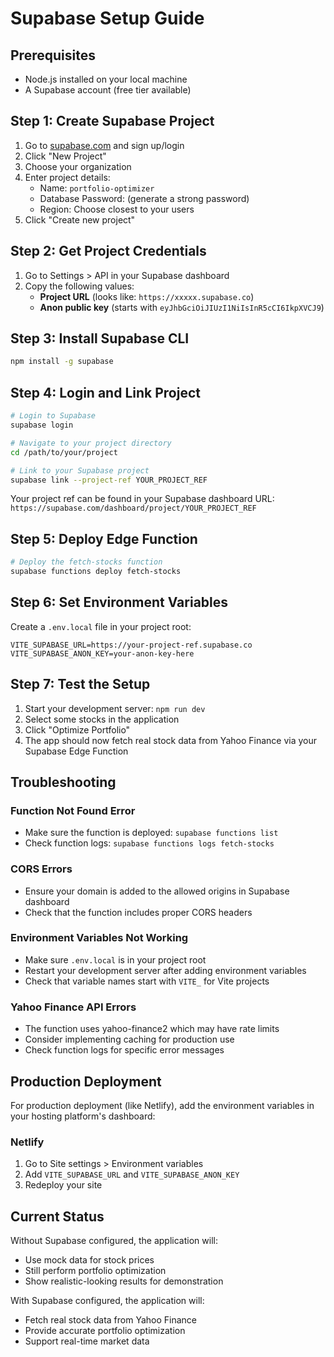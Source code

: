 # Supabase Setup Guide

## Prerequisites
- Node.js installed on your local machine
- A Supabase account (free tier available)

## Step 1: Create Supabase Project

1. Go to [supabase.com](https://supabase.com) and sign up/login
2. Click "New Project"
3. Choose your organization
4. Enter project details:
   - Name: `portfolio-optimizer`
   - Database Password: (generate a strong password)
   - Region: Choose closest to your users
5. Click "Create new project"

## Step 2: Get Project Credentials

1. Go to Settings > API in your Supabase dashboard
2. Copy the following values:
   - **Project URL** (looks like: `https://xxxxx.supabase.co`)
   - **Anon public key** (starts with `eyJhbGciOiJIUzI1NiIsInR5cCI6IkpXVCJ9`)

## Step 3: Install Supabase CLI

```bash
npm install -g supabase
```

## Step 4: Login and Link Project

```bash
# Login to Supabase
supabase login

# Navigate to your project directory
cd /path/to/your/project

# Link to your Supabase project
supabase link --project-ref YOUR_PROJECT_REF
```

Your project ref can be found in your Supabase dashboard URL: `https://supabase.com/dashboard/project/YOUR_PROJECT_REF`

## Step 5: Deploy Edge Function

```bash
# Deploy the fetch-stocks function
supabase functions deploy fetch-stocks
```

## Step 6: Set Environment Variables

Create a `.env.local` file in your project root:

```env
VITE_SUPABASE_URL=https://your-project-ref.supabase.co
VITE_SUPABASE_ANON_KEY=your-anon-key-here
```

## Step 7: Test the Setup

1. Start your development server: `npm run dev`
2. Select some stocks in the application
3. Click "Optimize Portfolio"
4. The app should now fetch real stock data from Yahoo Finance via your Supabase Edge Function

## Troubleshooting

### Function Not Found Error
- Make sure the function is deployed: `supabase functions list`
- Check function logs: `supabase functions logs fetch-stocks`

### CORS Errors
- Ensure your domain is added to the allowed origins in Supabase dashboard
- Check that the function includes proper CORS headers

### Environment Variables Not Working
- Make sure `.env.local` is in your project root
- Restart your development server after adding environment variables
- Check that variable names start with `VITE_` for Vite projects

### Yahoo Finance API Errors
- The function uses yahoo-finance2 which may have rate limits
- Consider implementing caching for production use
- Check function logs for specific error messages

## Production Deployment

For production deployment (like Netlify), add the environment variables in your hosting platform's dashboard:

### Netlify
1. Go to Site settings > Environment variables
2. Add `VITE_SUPABASE_URL` and `VITE_SUPABASE_ANON_KEY`
3. Redeploy your site

## Current Status

Without Supabase configured, the application will:
- Use mock data for stock prices
- Still perform portfolio optimization
- Show realistic-looking results for demonstration

With Supabase configured, the application will:
- Fetch real stock data from Yahoo Finance
- Provide accurate portfolio optimization
- Support real-time market data